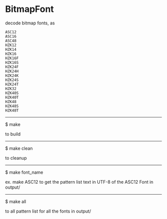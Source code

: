 BitmapFont
==========

decode bitmap fonts, as 

	ASC12
	ASC16
	ASC48
	HZK12
	HZK14
	HZK16
	HZK16F
	HZK16S
	HZK24F
	HZK24H
	HZK24K
	HZK24S
	HZK24T
	HZK32
	HZK40S
	HZK40T
	HZK48
	HZK48S
	HZK48T

------

$ make 

to build

------

$ make clean

to cleanup

------

$ make font_name

ex. make ASC12 to get the pattern list text in UTF-8 of the ASC12 Font in output/

-----

$ make all

to all pattern list for all the fonts in output/
